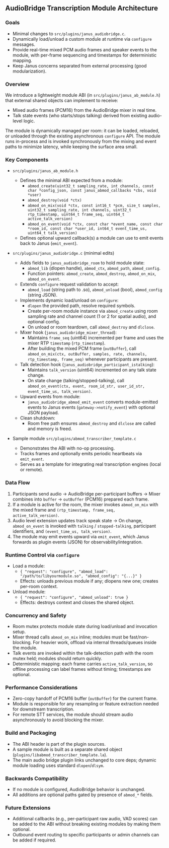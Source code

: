 ## AudioBridge Transcription Module Architecture

### Goals
- Minimal changes to `src/plugins/janus_audiobridge.c`.
- Dynamically load/unload a custom module at runtime via `configure` messages.
- Provide real-time mixed PCM audio frames and speaker events to the module, with per-frame sequencing and timestamps for deterministic mapping.
- Keep Janus concerns separated from external processing (good modularization).

### Overview
We introduce a lightweight module ABI (in `src/plugins/janus_ab_module.h`) that external shared objects can implement to receive:
- Mixed audio frames (PCM16) from the AudioBridge mixer in real time.
- Talk state events (who starts/stops talking) derived from existing audio-level logic.

The module is dynamically managed per room: it can be loaded, reloaded, or unloaded through the existing asynchronous `configure` API. The module runs in-process and is invoked synchronously from the mixing and event paths to minimize latency, while keeping the surface area small.

### Key Components
- `src/plugins/janus_ab_module.h`
  - Defines the minimal ABI expected from a module:
    - `abmod_create(uint32_t sampling_rate, int channels, const char *config_json, const janus_abmod_callbacks *cbs, void *user)`
    - `abmod_destroy(void *ctx)`
    - `abmod_on_mix(void *ctx, const int16_t *pcm, size_t samples, uint32_t sampling_rate, int channels, uint32_t rtp_timestamp, uint64_t frame_seq, uint64_t active_talk_version)`
    - `abmod_on_event(void *ctx, const char *event_name, const char *room_id, const char *user_id, int64_t event_time_us, uint64_t talk_version)`
  - Defines optional upward callback(s) a module can use to emit events back to Janus (`emit_event`).

- `src/plugins/janus_audiobridge.c` (minimal edits)
  - Adds fields to `janus_audiobridge_room` to hold module state:
    - `abmod_lib` (dlopen handle), `abmod_ctx`, `abmod_path`, `abmod_config`.
    - Function pointers: `abmod_create`, `abmod_destroy`, `abmod_on_mix`, `abmod_on_event`.
  - Extends `configure` request validation to accept:
    - `abmod_load` (string path to .so), `abmod_unload` (bool), `abmod_config` (string JSON).
  - Implements dynamic load/unload on `configure`:
    - `dlopen` the provided path, resolve required symbols.
    - Create per-room module instance via `abmod_create` using room sampling rate and channel count (1 or 2 for spatial audio), and optional config.
    - On unload or room teardown, call `abmod_destroy` and `dlclose`.
  - Mixer hook (`janus_audiobridge_mixer_thread`):
    - Maintains `frame_seq` (uint64) incremented per frame and uses the mixer RTP `timestamp` (`rtp_timestamp`).
    - After building the mixed PCM frame (`outBuffer`), call `abmod_on_mix(ctx, outBuffer, samples, rate, channels, rtp_timestamp, frame_seq)` whenever participants are present.
  - Talk detection hook (`janus_audiobridge_participant_istalking`):
    - Maintains `talk_version` (uint64) incremented on any talk state change.
    - On state change (talking/stopped-talking), call `abmod_on_event(ctx, event, room_id_str, user_id_str, event_time_us, talk_version)`.
  - Upward events from module:
    - `janus_audiobridge_abmod_emit_event` converts module-emitted events to Janus events (`gateway->notify_event`) with optional JSON payload.
  - Clean shutdown:
    - Room free path ensures `abmod_destroy` and `dlclose` are called and memory is freed.

- Sample module `src/plugins/abmod_transcriber_template.c`
  - Demonstrates the ABI with no-op processing.
  - Tracks frames and optionally emits periodic heartbeats via `emit_event`.
  - Serves as a template for integrating real transcription engines (local or remote).

### Data Flow
1) Participants send audio → AudioBridge per-participant buffers → Mixer combines into `buffer` → `outBuffer` (PCM16) prepared each frame.
2) If a module is active for the room, the mixer invokes `abmod_on_mix` with the mixed frame and `(rtp_timestamp, frame_seq, active_talk_version)`.
3) Audio level extension updates track speak state → On change, `abmod_on_event` is invoked with `talking` / `stopped-talking`, participant identifiers, and `(event_time_us, talk_version)`.
4) The module may emit events upward via `emit_event`, which Janus forwards as plugin events (JSON) for observability/integration.

### Runtime Control via `configure`
- Load a module:
  - `{ "request": "configure", "abmod_load": "/path/to/libyourmodule.so", "abmod_config": "{...}" }`
  - Effects: unloads previous module if any; dlopens new one; creates per-room context.
- Unload module:
  - `{ "request": "configure", "abmod_unload": true }`
  - Effects: destroys context and closes the shared object.

### Concurrency and Safety
- Room mutex protects module state during load/unload and invocation setup.
- Mixer thread calls `abmod_on_mix` inline; modules must be fast/non-blocking. For heavier work, offload via internal threads/queues inside the module.
- Talk events are invoked within the talk-detection path with the room mutex held; modules should return quickly.
- Deterministic mapping: each frame carries `active_talk_version`, so offline processing can label frames without timing; timestamps are optional.

### Performance Considerations
- Zero-copy handoff of PCM16 buffer (`outBuffer`) for the current frame.
- Module is responsible for any resampling or feature extraction needed for downstream transcription.
- For remote STT services, the module should stream audio asynchronously to avoid blocking the mixer.

### Build and Packaging
- The ABI header is part of the plugin sources.
- A sample module is built as a separate shared object (`plugins/libabmod_transcriber_template.la`).
- The main audio bridge plugin links unchanged to core deps; dynamic module loading uses standard `dlopen`/`dlsym`.

### Backwards Compatibility
- If no module is configured, AudioBridge behavior is unchanged.
- All additions are optional paths gated by presence of `abmod_*` fields.

### Future Extensions
- Additional callbacks (e.g., per-participant raw audio, VAD scores) can be added to the ABI without breaking existing modules by making them optional.
- Outbound event routing to specific participants or admin channels can be added if required.
